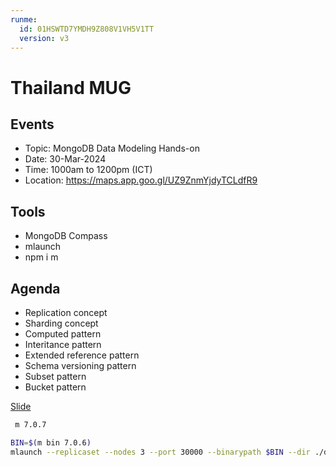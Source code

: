 ```yaml
---
runme:
  id: 01HSWTD7YMDH9Z808V1VH5V1TT
  version: v3
---
```


# Thailand MUG

## Events

- Topic: MongoDB Data Modeling Hands-on
- Date: 30-Mar-2024
- Time: 1000am to 1200pm (ICT)
- Location: https://maps.app.goo.gl/UZ9ZnmYjdyTCLdfR9

## Tools

- MongoDB Compass
- mlaunch
- npm i m

## Agenda

- Replication concept
- Sharding concept
- Computed pattern
- Interitance pattern
- Extended reference pattern
- Schema versioning pattern
- Subset pattern
- Bucket pattern

[Slide](./MongoDB-Data-Modeling.pdf) 

```sh {"id":"01HSWTGMD6D0WH6D6BF4GSMHYR"}
 m 7.0.7
```

```sh {"id":"01HSWTE18Y74DPEYNMZ983NRPQ"}
BIN=$(m bin 7.0.6)
mlaunch --replicaset --nodes 3 --port 30000 --binarypath $BIN --dir ./data
```

